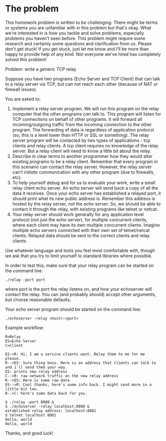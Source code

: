 # The problem

This homework problem is written to be challenging. There might be terms or
systems you are unfamiliar with in this problem but that's okay. What
we're interested in is *how* you tackle and solve problems, especially problems
you haven't seen before. This problem might require some research and certainly
some questions and clarification from us. Please don't get stuck! If you get
stuck, just let me know and I'll be more than happy to provide help of any
kind. Not everyone we've hired has completely solved this problem!

Problem: write a generic TCP relay.


Suppose you have two programs (Echo Server and TCP Client) that can talk to a relay
server via TCP, but can not reach each other (because of NAT or firewall issues).

You are asked to:
 1. Implement a relay server program. We will run this program on the relay
    computer that the other programs *can* talk to. This program will listen
    for TCP connections on behalf of other programs. It will forward all
    incoming/outgoing traffic from the incoming connection to the other program.
    The forwarding of data is regardless of application protocol (so, this is a level
    lower than HTTP or SSL or something). The relay server program will be
    contacted by two types of applications - tcp clients and relay clients.
    A tcp client requires no knowledge of the relay server. But a relay client will
    need to know a little bit about the relay.
 2. Describe in clear terms to another programmer how they would alter existing
    programs to be a relay client. Remember that every program in this scenario can
    contact the relay server. However, the relay server can't *initiate* communication
    with any other program (due to firewalls, etc).
 3. To help yourself debug and for us to evaluate your work, write a small
    relay client echo server. An echo server will send back a copy of all the data
    it receives. Once your echo server has established a relayed port, it should
    print what its new public address is. Remember this address is hosted by the relay
    server, not the echo server. So, we should be able to contact it through the relay,
    with existing programs like telnet or netcat.
 4. Your relay server should work generally for any application level protocol
    (not just the echo server), for multiple concurrent clients, where each
    client may have its own multiple concurrent clients. Imagine multiple echo servers
    connected with their own set of telnet/netcat clients. Relayed data should be sent
    to the correct clients and relay clients.

Use whatever language and tools you feel most comfortable with, though we
ask that you try to limit yourself to standard libraries where possible.

In order to test this, make sure that your relay program can be started on the
command line:

```
./relay -port port
```

where port is the port the relay listens on, and how your echoserver will
contact the relay. You can (and probably should) accept other arguments, but
choose reasonable defaults.

Your echo server program should be started on the command line:

```
./echoserver -relay <host>:<port>
```

Example workflow:

```
R=Relay
ES=Echo Server
C=Client

ES->R: Hi, I am a service clients want. Relay them to me for me please.
R-->ES: Sure thing boss. Here is an address that clients can talk to and i'll send them your way.
ES: prints new relay address
C-->R: raw network traffic on the new relay address
R-->ES: Here is some raw data
ES-->R: Cool thanks, here's some info back. I might send more in a little bit too.
R-->C: here's some data back for you.
```

```
$ ./relay -port 8080 &
$ ./echoserver -relay localhost:8080 &
established relay address: localhost:8081
$ telnet localhost 8081
Hello, world
Hello, world
```

Thanks, and good luck!
